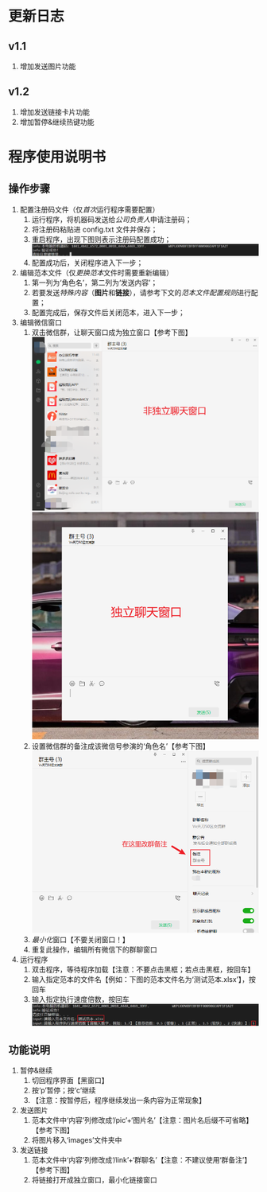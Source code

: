 # 更新日志

## v1.1

1. 增加发送图片功能

## v1.2

1. 增加发送链接卡片功能
2. 增加暂停&继续热键功能

# 程序使用说明书

## 操作步骤

1. 配置注册码文件（仅*首次*运行程序需要配置）
   1. 运行程序，将机器码发送给*公司负责人*申请注册码；
   2. 将注册码粘贴进 config.txt 文件并保存；
   3. 重启程序，出现下图则表示注册码配置成功；![验证成功.png](images/验证成功.png "验证成功")
   4. 配置成功后，关闭程序进入下一步；
2. 编辑范本文件（仅*更换范本*文件时需要重新编辑）
   1. 第一列为‘角色名’，第二列为‘发送内容’；
   2. 若要发送*特殊内容*（**图片**和**链接**），请参考下文的*范本文件配置规则*进行配置；
   3. 配置完成后，保存文件后关闭范本，进入下一步；
3. 编辑微信窗口
   1. 双击微信群，让聊天窗口成为独立窗口【参考下图】![非独立聊天窗口](images/非独立聊天窗口.png "非独立聊天窗口") ![独立聊天窗口](images/独立聊天窗口.png "独立聊天窗口")
   2. 设置微信群的备注成该微信号参演的‘角色名’【参考下图】![改群备注](images/改群备注.png "改群备注")
   3. *最小化*窗口【不要关闭窗口！】
   4. 重复此操作，编辑所有微信下的群聊窗口
4. 运行程序
   1. 双击程序，等待程序加载【注意：不要点击黑框；若点击黑框，按回车】
   2. 输入指定范本的文件名【例如：下图的范本文件名为‘测试范本.xlsx’】，按回车
   3. 输入指定执行速度倍数，按回车![运行参数](images/运行参数.png "运行参数")

## 功能说明

1. 暂停&继续
   1. 切回程序界面【黑窗口】
   2. 按‘p’暂停；按‘c’继续
   3. 【注意：按暂停后，程序继续发出一条内容为正常现象】
2. 发送图片
   1. 范本文件中‘内容’列修改成‘/pic’+‘图片名’【注意：图片名后缀不可省略】【参考下图】
   2. 将图片移入‘images’文件夹中
3. 发送链接
   1. 范本文件中‘内容’列修改成‘/link’+‘群聊名’【注意：不建议使用‘群备注’】【参考下图】
   2. 将链接打开成独立窗口，最小化链接窗口
